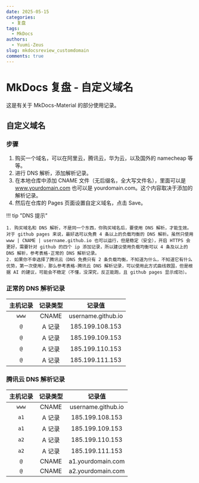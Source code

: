 ```yaml
---
date: 2025-05-15
categories:
  - 复盘
tags:
  - MkDocs
authors:
  - Yuumi-Zeus
slug: mkdocsreview_customdomain
comments: true
---
```


# MkDocs 复盘 - 自定义域名

这是有关于 MkDocs-Material 的部分使用记录。

<!-- more -->

## 自定义域名

### 步骤

1. 购买一个域名，可以在阿里云，腾讯云，华为云，以及国外的 namecheap 等等。
2. 进行 DNS 解析，添加解析记录。
3. 在本地仓库中添加 CNAME 文件（无后缀名，全大写文件名），里面可以是 www.yourdomain.com 也可以是 yourdomain.com。这个内容取决于添加的解析记录。
4. 然后在仓库的 Pages 页面设置自定义域名，点击 Save。

!!! tip "DNS 提示"

    1. 购买域名和 DNS 解析，不是同一个东西，你购买域名后，要使用 DNS 解析，才能生效。对于 github pages 来说，最好选可以免费 4 条以上的负载均衡的 DNS 解析。虽然只使用 www | CNAME | username.github.io 也可以运行，但是稳定（安全），开启 HTTPS 会更好，需要针对 github 的四个 ip 添加记录，所以建议使用负载均衡可以 4 条及以上的 DNS 解析，参考表格-正常的 DNS 解析记录。
    2. 如果你不幸选择了腾讯云（DNS 免费只有 2 条负载均衡，不知道为什么，不知道它有什么优势，第一次使用），那么参考表格-腾讯云 DNS 解析记录，可以使用此方式曲线救国，但是根据 AI 的建议，可能会不稳定（不懂，没深究，反正能跑，且 github pages 显示成功）。

### 正常的 DNS 解析记录  
| 主机记录 | 记录类型 |       记录值       |
| :------: | :------: | :----------------: |
|  `www`   |  CNAME   | username.github.io |
|   `@`    |  A 记录  |  185.199.108.153   |
|   `@`    |  A 记录  |  185.199.109.153   |
|   `@`    |  A 记录  |  185.199.110.153   |
|   `@`    |  A 记录  |  185.199.111.153   |

### 腾讯云 DNS 解析记录
| 主机记录 | 记录类型 |       记录值       |
| :------: | :------: | :----------------: |
|  `www`   |  CNAME   | username.github.io |
|   `a1`   |  A 记录  |  185.199.108.153   |
|   `a1`   |  A 记录  |  185.199.109.153   |
|   `a2`   |  A 记录  |  185.199.110.153   |
|   `a2`   |  A 记录  |  185.199.111.153   |
|   `@`    |  CNAME   | a1.yourdomain.com  |
|   `@`    |  CNAME   | a2.yourdomain.com  |


